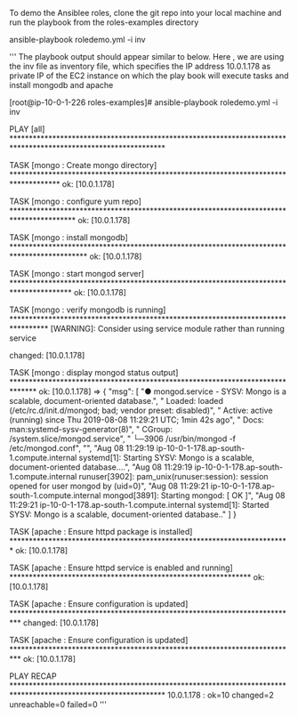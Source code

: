 To demo the Ansiblee roles, clone the git repo into your local machine and run the playbook from the roles-examples directory

ansible-playbook roledemo.yml -i inv

'''
The playbook output should appear similar to below.  Here , we are using the inv file as inventory file, which specifies the IP address
10.0.1.178 as private IP of the EC2 instance on which the play book will execute tasks and install mongodb and apache

[root@ip-10-0-1-226 roles-examples]# ansible-playbook roledemo.yml -i inv

PLAY [all] ***************************************************************************************************************

TASK [mongo : Create mongo directory] ************************************************************************************
ok: [10.0.1.178]

TASK [mongo : configure yum repo] ****************************************************************************************
ok: [10.0.1.178]

TASK [mongo : install mongodb] *******************************************************************************************
ok: [10.0.1.178]

TASK [mongo : start mongod server] ***************************************************************************************
ok: [10.0.1.178]

TASK [mongo : verify mongodb is running] *********************************************************************************
 [WARNING]: Consider using service module rather than running service

changed: [10.0.1.178]

TASK [mongo : display mongod status output] ******************************************************************************
ok: [10.0.1.178] => {
    "msg": [
        "● mongod.service - SYSV: Mongo is a scalable, document-oriented database.",
        "   Loaded: loaded (/etc/rc.d/init.d/mongod; bad; vendor preset: disabled)",
        "   Active: active (running) since Thu 2019-08-08 11:29:21 UTC; 1min 42s ago",
        "     Docs: man:systemd-sysv-generator(8)",
        "   CGroup: /system.slice/mongod.service",
        "           └─3906 /usr/bin/mongod -f /etc/mongod.conf",
        "",
        "Aug 08 11:29:19 ip-10-0-1-178.ap-south-1.compute.internal systemd[1]: Starting SYSV: Mongo is a scalable, document-oriented database....",
        "Aug 08 11:29:19 ip-10-0-1-178.ap-south-1.compute.internal runuser[3902]: pam_unix(runuser:session): session opened for user mongod by (uid=0)",
        "Aug 08 11:29:21 ip-10-0-1-178.ap-south-1.compute.internal mongod[3891]: Starting mongod: [  OK  ]",
        "Aug 08 11:29:21 ip-10-0-1-178.ap-south-1.compute.internal systemd[1]: Started SYSV: Mongo is a scalable, document-oriented database.."
    ]
}

TASK [apache : Ensure httpd package is installed] ************************************************************************
ok: [10.0.1.178]

TASK [apache : Ensure httpd service is enabled and running] **************************************************************
ok: [10.0.1.178]

TASK [apache : Ensure configuration is updated] **************************************************************************
changed: [10.0.1.178]

TASK [apache : Ensure configuration is updated] **************************************************************************
ok: [10.0.1.178]

PLAY RECAP ***************************************************************************************************************
10.0.1.178                 : ok=10   changed=2    unreachable=0    failed=0
'''
